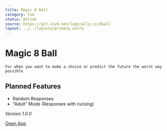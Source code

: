```yaml
---
title: Magic 8 Ball
category: Fun
status: Online
source: https://git.ixvd.net/logically.cc/8ball
layout: ../../layouts/primary.astro
---
```

# Magic 8 Ball
```For when you want to make a choice or predict the future the worst way possible```

## Planned Features
- Random Responses
- "Adult" Mode (Responses with cursing)

*Version 1.0.0*

[Open App](/8ball)